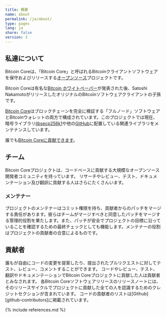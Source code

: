 ```yaml
---
title: 概要
name: about
permalink: /ja/about/
type: pages
lang: ja
share: false
version: 3
---
```


## 私達について

Bitcoin Coreは、「Bitcoin Core」と呼ばれるBitcoinクライアントソフトウェアを保守およびリリースする[オープンソース](https://opensource.org/)プロジェクトです。

Bitcoin Coreは有名な[Bitcoin ホワイトペーパー](/bitcoin.pdf)が発表された後、Satoshi NakamotoがリリースしたオリジナルのBitcoinソフトウェアクライアントの子孫です。

[Bitcoin Core](https://github.com/bitcoin/bitcoin)はブロックチェーンを完全に検証する「フルノード」ソフトウェアとBitcoinウォレットの両方で構成されています。このプロジェクトでは現在、暗号ライブラリ[libsecp256k1](https://github.com/bitcoin/secp256k1)や他の[GitHub](https://github.com/bitcoin-core)に配置している関連ライブラリをメンテナンスしています。

誰でも[Bitcoin Coreに貢献できます](/ja/contribute/)。

## チーム

Bitcoin Coreプロジェクトは、コードベースに貢献する大規模なオープンソース開発者コミュニティを持っています。
リサーチやレビュー、テスト、ドキュメンテーション及び翻訳に貢献する人はさらにたくさんいます。

### メンテナー

プロジェクトのメンテナーはコミット権限を持ち、貢献者からのパッチをマージする責任があります。彼らはチームがマージすべきと同意したパッチをマージする管理的役割を果たします。また、パッチが安全でプロジェクトの目標に沿っていることを確認するための最終チェックとしても機能します。メンテナーの役割はプロジェクトの貢献者の合意によるものです。

## 貢献者

誰もが自由にコードの変更を提案したり、提出されたプルリクエストに対してテスト、レビュー、コメントすることができます。
コードやレビュー、テスト、翻訳やドキュメンテーションでBitcoin Coreプロジェクトに貢献した人は貢献者とみなされます。
各Bitcoin Coreソフトウェアリリースのリリースノートには、そのリリースサイクルでプロジェクトに貢献した全ての人を認識するためのクレジットセクションが含まれています。
コードの貢献者のリストは[Github][github-contributors]に掲載されています。

{% include references.md %}
